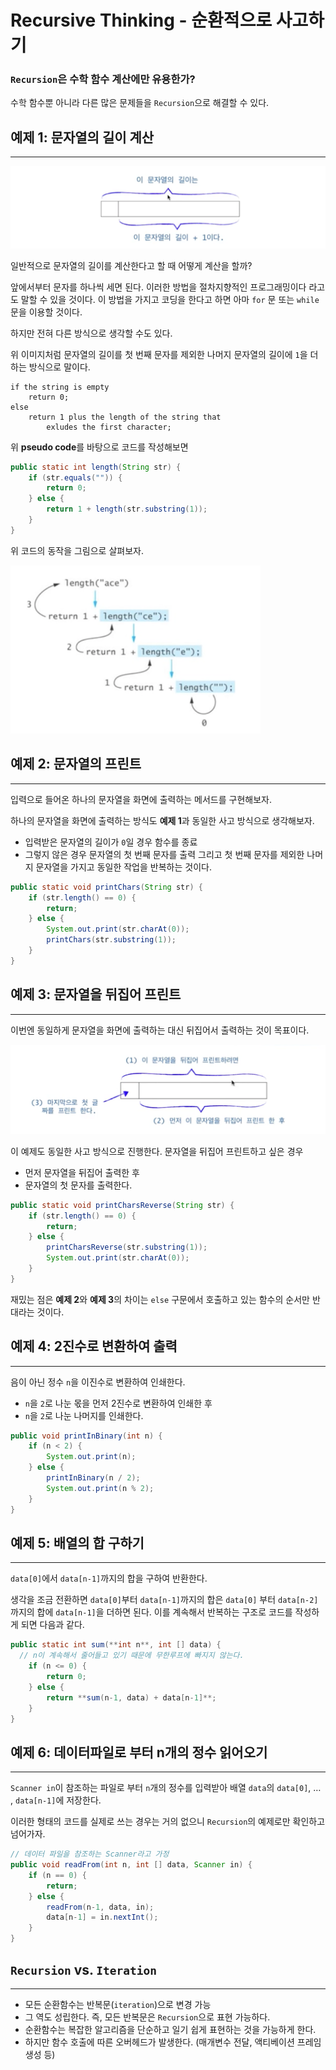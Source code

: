 # Recursive Thinking - 순환적으로 사고하기

### `Recursion`은 수학 함수 계산에만 유용한가?

수학 함수뿐 아니라 다른 많은 문제들을 `Recursion`으로 해결할 수 있다.

## 예제 1: 문자열의 길이 계산

---

<img src="./1.png" alt="예제 1: 문자열 길이 계산 개요">

일반적으로 문자열의 길이를 계산한다고 할 때 어떻게 계산을 할까?

앞에서부터 문자를 하나씩 세면 된다. 이러한 방법을 절차지향적인 프로그래밍이다 라고도 말할 수 있을 것이다. 이 방법을 가지고 코딩을 한다고 하면 아마 `for` 문 또는 `while` 문을 이용할 것이다.

하지만 전혀 다른 방식으로 생각할 수도 있다.

위 이미지처럼 문자열의 길이를 첫 번째 문자를 제외한 나머지 문자열의 길이에 `1`을 더하는 방식으로 말이다.

```
if the string is empty
	return 0;
else
	return 1 plus the length of the string that
		exludes the first character;
```

위 **pseudo code**를 바탕으로 코드를 작성해보면

```java
public static int length(String str) {
	if (str.equals("")) {
		return 0;
	} else {
		return 1 + length(str.substring(1));
	}
}
```

위 코드의 동작을 그림으로 살펴보자.

<img src="./2.png" alt="예제 1: 문자열 길이 계산 그림 설명" width="400">

## 예제 2: 문자열의 프린트

---

입력으로 들어온 하나의 문자열을 화면에 출력하는 메서드를 구현해보자.

하나의 문자열을 화면에 출력하는 방식도 **예제 1**과 동일한 사고 방식으로 생각해보자.

- 입력받은 문자열의 길이가 `0`일 경우 함수를 종료
- 그렇지 않은 경우 문자열의 첫 번째 문자를 출력
  그리고 첫 번째 문자를 제외한 나머지 문자열을 가지고 동일한 작업을 반복하는 것이다.

```java
public static void printChars(String str) {
	if (str.length() == 0) {
		return;
	} else {
		System.out.print(str.charAt(0));
		printChars(str.substring(1));
	}
}
```

## 예제 3: 문자열을 뒤집어 프린트

---

이번엔 동일하게 문자열을 화면에 출력하는 대신 뒤집어서 출력하는 것이 목표이다.

<img src="./3.png" alt="예제 2: 문자열을 뒤집어 프린트 개요">

이 예제도 동일한 사고 방식으로 진행한다. 문자열을 뒤집어 프린트하고 싶은 경우

- 먼저 문자열을 뒤집어 출력한 후
- 문자열의 첫 문자를 출력한다.

```java
public static void printCharsReverse(String str) {
	if (str.length() == 0) {
		return;
	} else {
		printCharsReverse(str.substring(1));
		System.out.print(str.charAt(0));
	}
}
```

재밌는 점은 **예제 2**와 **예제 3**의 차이는 `else` 구문에서 호출하고 있는 함수의 순서만 반대라는 것이다.

## 예제 4: 2진수로 변환하여 출력

---

음이 아닌 정수 `n`을 이진수로 변환하여 인쇄한다.

- `n`을 `2`로 나눈 몫을 먼저 2진수로 변환하여 인쇄한 후
- `n`을 `2`로 나눈 나머지를 인쇄한다.

```java
public void printInBinary(int n) {
	if (n < 2) {
		System.out.print(n);
	} else {
		printInBinary(n / 2);
		System.out.print(n % 2);
	}
}
```

## 예제 5: 배열의 합 구하기

---

`data[0]`에서 `data[n-1]`까지의 합을 구하여 반환한다.

생각을 조금 전환하면 `data[0]`부터 `data[n-1]`까지의 합은 `data[0]` 부터 `data[n-2]`까지의 합에 `data[n-1]`을 더하면 된다. 이를 계속해서 반복하는 구조로 코드를 작성하게 되면 다음과 같다.

```java
public static int sum(**int n**, int [] data) {
  // n이 계속해서 줄어들고 있기 때문에 무한루프에 빠지지 않는다.
	if (n <= 0) {
		return 0;
	} else {
		return **sum(n-1, data) + data[n-1]**;
	}
}
```

## 예제 6: 데이터파일로 부터 n개의 정수 읽어오기

---

`Scanner in`이 참조하는 파일로 부터 `n`개의 정수를 입력받아 배열 `data`의 `data[0]`, … , `data[n-1]`에 저장한다.

이러한 형태의 코드를 실제로 쓰는 경우는 거의 없으니 `Recursion`의 예제로만 확인하고 넘어가자.

```java
// 데이터 파일을 참조하는 Scanner라고 가정
public void readFrom(int n, int [] data, Scanner in) {
	if (n == 0) {
		return;
	} else {
		readFrom(n-1, data, in);
		data[n-1] = in.nextInt();
	}
}
```

## `Recursion` vs. `Iteration`

---

- 모든 순환함수는 반복문(`iteration`)으로 변경 가능
- 그 역도 성립한다. 즉, 모든 반복문은 `Recursion`으로 표현 가능하다.
- 순환함수는 복잡한 알고리즘을 단순하고 일기 쉽게 표현하는 것을 가능하게 한다.
- 하지만 함수 호출에 따른 오버헤드가 발생한다. (매개변수 전달, 액티베이션 프레임 생성 등)
